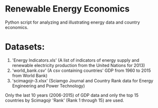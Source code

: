 # Renewable Energy Economics
Python script for analyzing and illustrating energy data and country economics.

# Datasets:
1. 'Energy Indicators.xls' (A list of indicators of energy supply and renewable electricity production from the United Nations for 2013)
2. 'world_bank.csv' (A csv containing countries' GDP from 1960 to 2015 from World Bank)
3. 'scimagojr-3.xlsx' (Sciamgo Journal and Country Rank data for Energy Engineering and Power Technology)

Only the last 10 years (2006-2015) of GDP data and only the top 15 countries by Scimagojr 'Rank' (Rank 1 through 15) are used.
